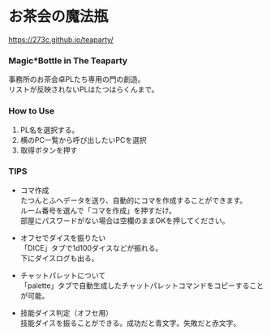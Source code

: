 
# お茶会の魔法瓶  


 https://273c.github.io/teaparty/

### Magic*Bottle in The Teaparty
事務所のお茶会卓PLたち専用の門の創造。  
リストが反映されないPLはたつはらくんまで。

### How to Use
1. PL名を選択する。
2. 横のPC一覧から呼び出したいPCを選択
3. 取得ボタンを押す

### TIPS
- コマ作成  
たつんとふへデータを送り、自動的にコマを作成することができます。  
ルーム番号を選んで「コマを作成」を押すだけ。  
部屋にパスワードがない場合は空欄のままOKを押してください。  

- オフセでダイスを振りたい  
「DICE」タブで1d100ダイスなどが振れる。  
下にダイスログも出る。  

- チャットパレットについて  
「palette」タブで自動生成したチャットパレットコマンドをコピーすることが可能。  

- 技能ダイス判定（オフセ用）  
技能ダイスを振ることができる。成功だと青文字。失敗だと赤文字。
